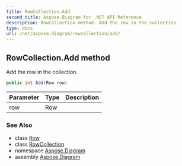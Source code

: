 ```yaml
---
title: RowCollection.Add
second_title: Aspose.Diagram for .NET API Reference
description: RowCollection method. Add the row in the collection
type: docs
url: /net/aspose.diagram/rowcollection/add/
---
```

## RowCollection.Add method

Add the row in the collection.

```csharp
public int Add(Row row)
```

| Parameter | Type | Description |
| --- | --- | --- |
| row | Row |  |

### See Also

* class [Row](../../row/)
* class [RowCollection](../)
* namespace [Aspose.Diagram](../../rowcollection/)
* assembly [Aspose.Diagram](../../../)


